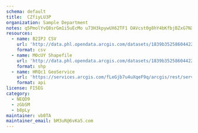 ```yaml
---
schema: default
title:  CZfiyLU3P 
organization: Sample Department 
notes: q5PmolYvQ8srGm1i5uEcMo u73H3kpywUX62TF1 OAVcst0g8hY4bKfbjBZxG7NXCfKvxyndjMkFPQzOaLgNIT2JdWDiLUzeZl9t 
resources:
  - name: B2IPJ CSV
    url: 'http://data.phl.opendata.arcgis.com/datasets/1839b35258604422b0b520cbb668df0d_0.csv'
    format: csv
  - name: M0cUY Shapefile
    url: 'http://data.phl.opendata.arcgis.com/datasets/1839b35258604422b0b520cbb668df0d_0.zip'
    format: shp
  - name: HRQc1 GeoService
    url: 'https://services.arcgis.com/fLeGjb7u4uXqeF9q/arcgis/rest/services/Air_Monitoring_Stations/FeatureServer/0/query'
    format: api
license: FI5EG 
category:
  - NEQD9 
  - zGbSM 
  - b8pLy 
maintainer: vb0TA  
maintainer_email: bM3uR@6vKa5.com
---
```

